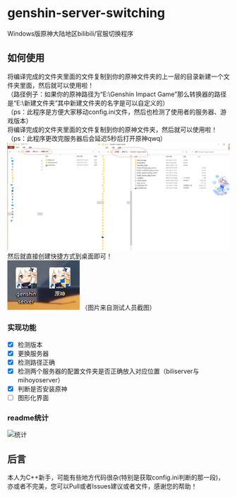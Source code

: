 # genshin-server-switching
Windows版原神大陆地区bilibili/官服切换程序

## 如何使用
将编译完成的文件夹里面的文件复制到你的原神文件夹的上一层的目录新建一个文件夹里面，然后就可以使用啦！<br>
（路径例子：如果你的原神路径为“E:\Genshin Impact Game”那么转换器的路径是“E:\新建文件夹”其中新建文件夹的名字是可以自定义的）<br>
（ps：此程序是方便大家移动config.ini文件，然后也检测了使用者的服务器、游戏版本）<br>
将编译完成的文件夹里面的文件复制到你的原神文件夹，然后就可以使用啦！<br>
（ps：此程序更改完服务器后会延迟5秒后打开原神qwq）<br>
![移动文件夹](截图/move.png)<br>
然后就直接创建快捷方式到桌面即可！<br>
![快捷方式](截图/kuaijie.png)
（图片来自测试人员截图）
### 实现功能
- [x] 检测版本
- [x] 更换服务器
- [x] 检测路径正确
- [x] 检测两个服务器的配置文件夹是否正确放入对应位置（biliserver与mihoyoserver）
- [x] 判断是否安装原神
- [ ] 图形化界面
### readme统计
![统计](https://count.getloli.com/get/@misaka10843?theme=elbooru)
<br>
## 后言
本人为C++新手，可能有些地方代码很杂(特别是获取config.ini判断的那一段)，亦或者不完美，您可以Pull或者Issues建议或者文件，感谢您的帮助！
